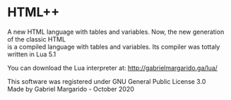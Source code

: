 # HTML++
A new HTML language with tables and variables. Now, the new generation of the classic HTML  
is a compiled language with tables and variables. Its compiler was tottaly written in Lua 5.1  

You can download the Lua interpreter at: http://gabrielmargarido.ga/lua/  
  
This software was registered under GNU General Public License 3.0  
Made by Gabriel Margarido - October 2020  
